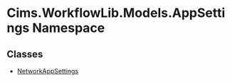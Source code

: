 # Cims.WorkflowLib.Models.AppSettings Namespace

## Classes 

- [NetworkAppSettings](NetworkAppSettings.md)
